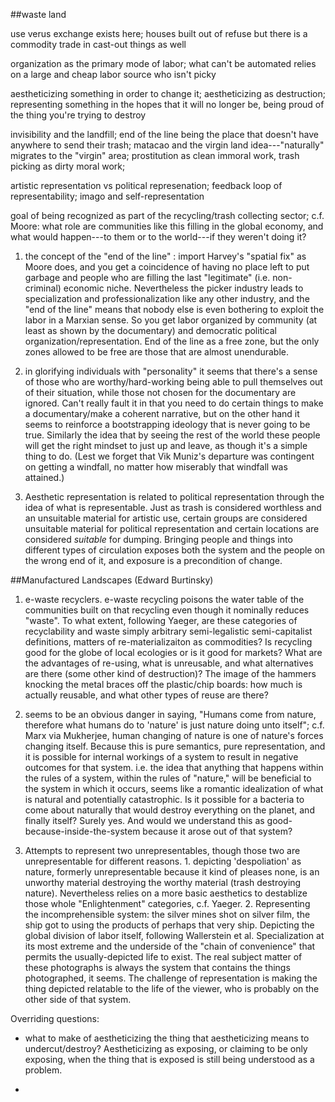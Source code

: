 ##waste land

use verus exchange exists here; houses built out of refuse but there is a commodity trade in cast-out things as well

organization as the primary mode of labor; what can't be automated relies on a large and cheap labor source who isn't picky

aestheticizing something in order to change it; aestheticizing as destruction; representing something in the hopes that it will no longer be, being proud of the thing you're trying to destroy

invisibility and the landfill; end of the line being the place that doesn't have anywhere to send their trash; matacao and the virgin land idea---"naturally" migrates to the "virgin" area; prostitution as clean immoral work, trash picking as dirty moral work;

artistic representation vs political represenation; feedback loop of representability; imago and self-representation

goal of being recognized as part of the recycling/trash collecting sector; c.f. Moore: what role are communities like this filling in the global economy, and what would happen---to them or to the world---if they weren't doing it?

1. the concept of the "end of the line" : import Harvey's "spatial fix" as Moore does, and you get a coincidence of having no place left to put garbage and people who are filling the last "legitimate" (i.e. non-criminal) economic niche. Nevertheless the picker industry leads to specialization and professionalization like any other industry, and the "end of the line" means that nobody else is even bothering to exploit the labor in a Marxian sense. So you get labor organized by community (at least as shown by the documentary) and democratic political organization/representation. End of the line as a free zone, but the only zones allowed to be free are those that are almost unendurable.

2. in glorifying individuals with "personality" it seems that there's a sense of those who are worthy/hard-working being able to pull themselves out of their situation, while those not chosen for the documentary are ignored. Can't really fault it in that you need to do certain things to make a documentary/make a coherent narrative, but on the other hand it seems to reinforce a bootstrapping ideology that is never going to be true. Similarly the idea that by seeing the rest of the world these people will get the right mindset to just up and leave, as though it's a simple thing to do. (Lest we forget that Vik Muniz's departure was contingent on getting a windfall, no matter how miserably that windfall was attained.)

3. Aesthetic representation is related to political representation through the idea of what is representable. Just as trash is considered worthless and an unsuitable material for artistic use, certain groups are considered unsuitable material for political representation and certain locations are considered *suitable* for dumping. Bringing people and things into different types of circulation exposes both the system and the people on the wrong end of it, and exposure is a precondition of change.



##Manufactured Landscapes (Edward Burtinsky)

1. e-waste recyclers. e-waste recycling poisons the water table of the communities built on that recycling even though it nominally reduces "waste". To what extent, following Yaeger, are these categories of recyclability and waste simply arbitrary semi-legalistic semi-capitalist definitions, matters of re-materializaiton as commodities? Is recycling good for the globe of local ecologies or is it good for markets? What are the advantages of re-using, what is unreusable, and what alternatives are there (some other kind of destruction)? The image of the hammers knocking the metal braces off the plastic/chip boards: how much is actually reusable, and what other types of reuse are there?

2. seems to be an obvious danger in saying, "Humans come from nature, therefore what humans do to 'nature' is just nature doing unto itself"; c.f. Marx via Mukherjee, human changing of nature is one of nature's forces changing itself. Because this is pure semantics, pure representation, and it is possible for internal workings of a system to result in negative outcomes for that system. i.e. the idea that anything that happens within the rules of a system, within the rules of "nature," will be beneficial to the system in which it occurs, seems like a romantic idealization of what is natural and potentially catastrophic. Is it possible for a bacteria to come about naturally that would destroy everything on the planet, and finally itself? Surely yes. And would we understand this as good-because-inside-the-system because it arose out of that system?

3. Attempts to represent two unrepresentables, though those two are unrepresentable for different reasons. 1. depicting 'despoliation' as nature, formerly unrepresentable because it kind of pleases none, is an unworthy material destroying the worthy material (trash destroying nature). Nevertheless relies on a more basic aesthetics to destablize those whole "Enlightenment" categories, c.f. Yaeger. 2. Representing the incomprehensible system: the silver mines shot on silver film, the ship got to using the products of perhaps that very ship. Depicting the global division of labor itself, following Wallerstein et al. Specialization at its most extreme and the underside of the "chain of convenience" that permits the usually-depicted life to exist. The real subject matter of these photographs is always the system that contains the things photographed, it seems. The challenge of representation is making the thing depicted relatable to the life of the viewer, who is probably on the other side of that system.


Overriding questions: 

- what to make of aestheticizing the thing that aestheticizing means to undercut/destroy? Aestheticizing as exposing, or claiming to be only exposing, when the thing that is exposed is still being understood as a problem. 

- 
